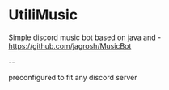 # UtiliMusic
Simple discord music bot based on java and - https://github.com/jagrosh/MusicBot

--

preconfigured to fit any discord server
